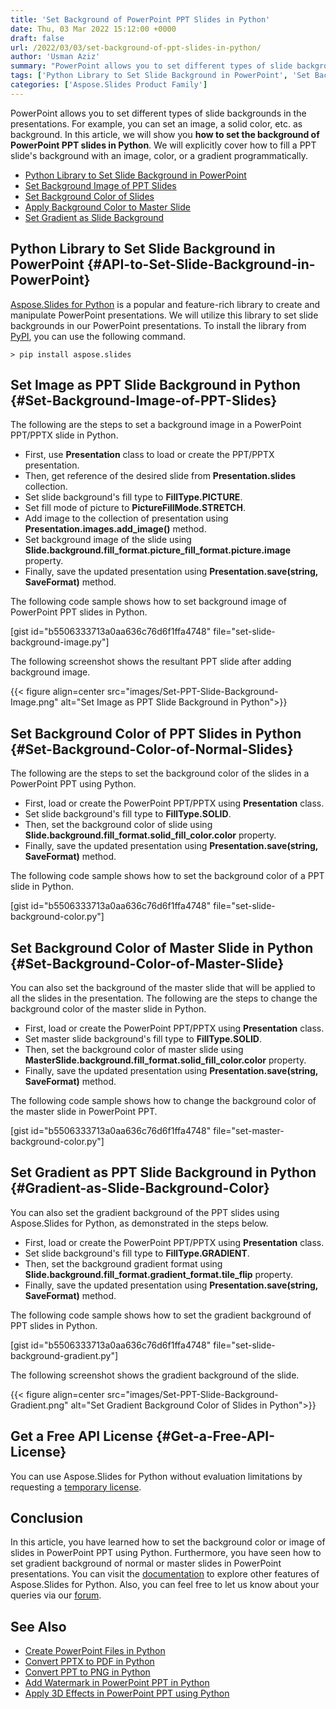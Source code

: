 ```yaml
---
title: 'Set Background of PowerPoint PPT Slides in Python'
date: Thu, 03 Mar 2022 15:12:00 +0000
draft: false
url: /2022/03/03/set-background-of-ppt-slides-in-python/
author: 'Usman Aziz'
summary: "PowerPoint allows you to set different types of slide backgrounds in the presentations. For example, you can set an image, a solid color, etc. as background. In this article, we will show you **how to set the background of PowerPoint PPT slides in Python**. We will explicitly cover how to fill a PPT slide's background with an image, color, or a gradient programmatically."
tags: ['Python Library to Set Slide Background in PowerPoint', 'Set Background Color of PPT Slides Python', 'Set Background Image of PPT Slides Python', 'Set Gradient of PPT Slide in Python']
categories: ['Aspose.Slides Product Family']
---
```


PowerPoint allows you to set different types of slide backgrounds in the presentations. For example, you can set an image, a solid color, etc. as background. In this article, we will show you **how to set the background of PowerPoint PPT slides in Python**. We will explicitly cover how to fill a PPT slide's background with an image, color, or a gradient programmatically.

*   [Python Library to Set Slide Background in PowerPoint](#API-to-Set-Slide-Background-in-PowerPoint)
*   [Set Background Image of PPT Slides](#Set-Background-Image-of-PPT-Slides)
*   [Set Background Color of Slides](#Set-Background-Color-of-Normal-Slides)
*   [Apply Background Color to Master Slide](#Set-Background-Color-of-Master-Slide)
*   [Set Gradient as Slide Background](#Gradient-as-Slide-Background-Color)

## Python Library to Set Slide Background in PowerPoint {#API-to-Set-Slide-Background-in-PowerPoint}

[Aspose.Slides for Python](https://products.aspose.com/slides/python-net/) is a popular and feature-rich library to create and manipulate PowerPoint presentations. We will utilize this library to set slide backgrounds in our PowerPoint presentations. To install the library from [PyPI](https://pypi.org/project/aspose.slides/), you can use the following command.

```
> pip install aspose.slides
```

## Set Image as PPT Slide Background in Python {#Set-Background-Image-of-PPT-Slides}

The following are the steps to set a background image in a PowerPoint PPT/PPTX slide in Python.

*   First, use **Presentation** class to load or create the PPT/PPTX presentation.
*   Then, get reference of the desired slide from **Presentation.slides** collection.
*   Set slide background's fill type to **FillType.PICTURE**.
*   Set fill mode of picture to **PictureFillMode.STRETCH**.
*   Add image to the collection of presentation using **Presentation.images.add\_image()** method.
*   Set background image of the slide using **Slide.background.fill\_format.picture\_fill\_format.picture.image** property.
*   Finally, save the updated presentation using **Presentation.save(string, SaveFormat)** method.

The following code sample shows how to set background image of PowerPoint PPT slides in Python.

\[gist id="b5506333713a0aa636c76d6f1ffa4748" file="set-slide-background-image.py"\]

The following screenshot shows the resultant PPT slide after adding background image.



{{< figure align=center src="images/Set-PPT-Slide-Background-Image.png" alt="Set Image as PPT Slide Background in Python">}}


## Set Background Color of PPT Slides in Python {#Set-Background-Color-of-Normal-Slides}

The following are the steps to set the background color of the slides in a PowerPoint PPT using Python.

*   First, load or create the PowerPoint PPT/PPTX using **Presentation** class.
*   Set slide background's fill type to **FillType.SOLID**.
*   Then, set the background color of slide using **Slide.background.fill\_format.solid\_fill\_color.color** property.
*   Finally, save the updated presentation using **Presentation.save(string, SaveFormat)** method.

The following code sample shows how to set the background color of a PPT slide in Python.

\[gist id="b5506333713a0aa636c76d6f1ffa4748" file="set-slide-background-color.py"\]

## Set Background Color of Master Slide in Python {#Set-Background-Color-of-Master-Slide}

You can also set the background of the master slide that will be applied to all the slides in the presentation. The following are the steps to change the background color of the master slide in Python.

*   First, load or create the PowerPoint PPT/PPTX using **Presentation** class.
*   Set master slide background's fill type to **FillType.SOLID**.
*   Then, set the background color of master slide using **MasterSlide.background.fill\_format.solid\_fill\_color.color** property.
*   Finally, save the updated presentation using **Presentation.save(string, SaveFormat)** method.

The following code sample shows how to change the background color of the master slide in PowerPoint PPT.

\[gist id="b5506333713a0aa636c76d6f1ffa4748" file="set-master-background-color.py"\]

## Set Gradient as PPT Slide Background in Python {#Gradient-as-Slide-Background-Color}

You can also set the gradient background of the PPT slides using Aspose.Slides for Python, as demonstrated in the steps below.

*   First, load or create the PowerPoint PPT/PPTX using **Presentation** class.
*   Set slide background's fill type to **FillType.GRADIENT**.
*   Then, set the background gradient format using **Slide.background.fill\_format.gradient\_format.tile\_flip** property.
*   Finally, save the updated presentation using **Presentation.save(string, SaveFormat)** method.

The following code sample shows how to set the gradient background of PPT slides in Python.

\[gist id="b5506333713a0aa636c76d6f1ffa4748" file="set-slide-background-gradient.py"\]

The following screenshot shows the gradient background of the slide.



{{< figure align=center src="images/Set-PPT-Slide-Background-Gradient.png" alt="Set Gradient Background Color of Slides in Python">}}


## Get a Free API License {#Get-a-Free-API-License}

You can use Aspose.Slides for Python without evaluation limitations by requesting a [temporary license](https://purchase.aspose.com/temporary-license).

## Conclusion

In this article, you have learned how to set the background color or image of slides in PowerPoint PPT using Python. Furthermore, you have seen how to set gradient background of normal or master slides in PowerPoint presentations. You can visit the [documentation](https://docs.aspose.com/slides/python-net/) to explore other features of Aspose.Slides for Python. Also, you can feel free to let us know about your queries via our [forum](https://forum.aspose.com/).

## See Also

*   [Create PowerPoint Files in Python](https://blog.aspose.com/2021/12/31/create-powerpoint-presentations-in-python/)
*   [Convert PPTX to PDF in Python](https://blog.aspose.com/2021/12/28/convert-pptx-ppt-to-pdf-python/)
*   [Convert PPT to PNG in Python](https://blog.aspose.com/2021/12/29/convert-ppt-to-png-in-python/)
*   [Add Watermark in PowerPoint PPT in Python](https://blog.aspose.com/2022/02/09/add-watermark-to-powerpoint-ppt-in-python/)
*   [Apply 3D Effects in PowerPoint PPT using Python](https://blog.aspose.com/2022/01/08/create-three-d-effects-in-ppt-python/)



